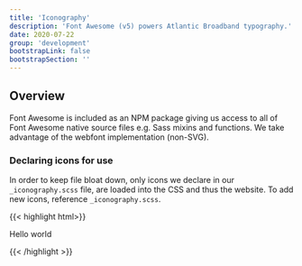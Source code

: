 ```yaml
---
title: 'Iconography'
description: 'Font Awesome (v5) powers Atlantic Broadband typography.'
date: 2020-07-22
group: 'development'
bootstrapLink: false
bootstrapSection: ''
---
```


## Overview

Font Awesome is included as an NPM package giving us access to all of Font Awesome native source files e.g. Sass mixins and functions. We take advantage of the webfont implementation (non-SVG).

### Declaring icons for use

In order to keep file bloat down, only icons we declare in our `_iconography.scss` file, are loaded into the CSS and thus the website. To add new icons, reference `_iconography.scss`.


{{< highlight html>}}
<div class="foo-baz">
    <p>Hello world</p>
</div>
{{< /highlight >}}
